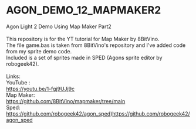 # AGON_DEMO_12_MAPMAKER2
Agon Light 2 Demo Using Map Maker Part2<br>
<br>
This repository is for the YT tutorial for Map Maker by 8BitVino.<br>
The file game.bas is taken from 8BitVino's repository and I've added code from my sprite demo code.<br>
Included is a set of sprites made in SPED (Agons sprite editor by robogeek42).<br>
<br>
Links:<br>
YouTube :<br>
https://youtu.be/1-fgj9UJj9c<br>
Map Maker:<br>
https://github.com/8BitVino/mapmaker/tree/main<br>
Sped:<br>
https://github.com/robogeek42/agon_sped)https://github.com/robogeek42/agon_sped
